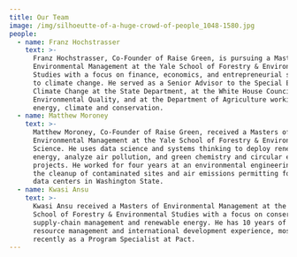 ```yaml
---
title: Our Team
image: /img/silhoeutte-of-a-huge-crowd-of-people_1048-1580.jpg
people:
  - name: Franz Hochstrasser
    text: >-
      Franz Hochstrasser, Co-Founder of Raise Green, is pursuing a Masters of
      Environmental Management at the Yale School of Forestry & Environmental
      Studies with a focus on finance, economics, and entrepreneurial solutions
      to climate change. He served as a Senior Advisor to the Special Envoy for
      Climate Change at the State Department, at the White House Council on
      Environmental Quality, and at the Department of Agriculture working on
      energy, climate and conservation. 
  - name: Matthew Moroney
    text: >-
      Matthew Moroney, Co-Founder of Raise Green, received a Masters of
      Environmental Management at the Yale School of Forestry & Environmental
      Science. He uses data science and systems thinking to deploy renewable
      energy, analyze air pollution, and green chemistry and circular economy
      projects. He worked for four years at an environmental engineering firm on
      the cleanup of contaminated sites and air emissions permitting for new
      data centers in Washington State.
  - name: Kwasi Ansu
    text: >-
      Kwasi Ansu received a Masters of Environmental Management at the Yale
      School of Forestry & Environmental Studies with a focus on conservation,
      supply-chain management and renewable energy. He has 10 years of natural
      resource management and international development experience, most
      recently as a Program Specialist at Pact.
---
```


